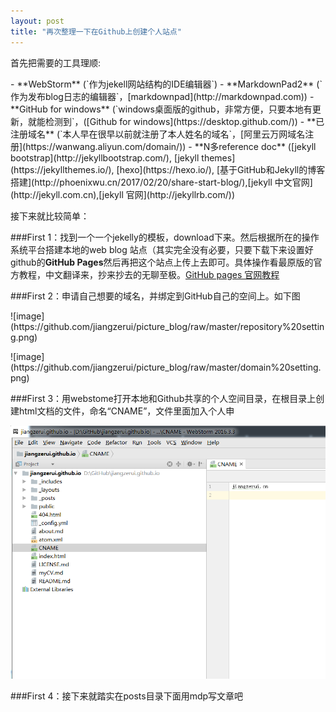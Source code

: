 ```yaml
---
layout: post
title: "再次整理一下在Github上创建个人站点"
---
```


<p>
首先把需要的工具理顺:
</p>
- **WebStorm** 
(`作为jekell网站结构的IDE编辑器`) 
- **MarkdownPad2** (`作为发布blog日志的编辑器`，[markdownpad](http://markdownpad.com))
- **GitHub for windows** (`windows桌面版的github，非常方便，只要本地有更新，就能检测到`，([Github for windows](https://desktop.github.com/))
- **已注册域名** (`本人早在很早以前就注册了本人姓名的域名`，[阿里云万网域名注册](https://wanwang.aliyun.com/domain/))
- **N多reference doc** 
([jekyll bootstrap](http://jekyllbootstrap.com/), [jekyll themes](https://jekyllthemes.io/), [hexo](https://hexo.io/), [基于GitHub和Jekyll的博客搭建](http://phoenixwu.cn/2017/02/20/share-start-blog/),[jekyll 中文官网](http://jekyll.com.cn),[jekyll 官网](http://jekyllrb.com/))

接下来就比较简单：

###First 1：找到一个一个jekelly的模板，download下来。然后根据所在的操作系统平台搭建本地的web blog 站点（其实完全没有必要，只要下载下来设置好github的**GitHub Pages**然后再把这个站点上传上去即可。具体操作看最原版的官方教程，中文翻译来，抄来抄去的无聊至极。[GitHub pages 官网教程](https://pages.github.com/)

###First 2：申请自己想要的域名，并绑定到GitHub自己的空间上。如下图
<p>
![image](https://github.com/jiangzerui/picture_blog/raw/master/repository%20setting.png)
<p>
![image](https://github.com/jiangzerui/picture_blog/raw/master/domain%20setting.png)

###First 3：用webstome打开本地和Github共享的个人空间目录，在根目录上创建html文档的文件，命名“CNAME”，文件里面加入个人申
<p>

![image](https://github.com/jiangzerui/picture_blog/raw/master/blog目录结构及CNAME内容.png)

###First 4：接下来就踏实在posts目录下面用mdp写文章吧